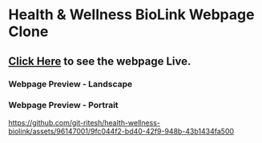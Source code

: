# Health & Wellness BioLink Webpage Clone

## [Click Here](https://git-ritesh.github.io/Health-Wellness-BioLink-Clone/) to see the webpage Live.

### Webpage Preview - Landscape



### Webpage Preview - Portrait

https://github.com/git-ritesh/health-wellness-biolink/assets/96147001/9fc044f2-bd40-42f9-948b-43b1434fa500
